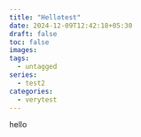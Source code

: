 ```yaml
---
title: "Hellotest"
date: 2024-12-09T12:42:18+05:30
draft: false
toc: false
images:
tags:
  - untagged
series: 
  - test2
categories:
  - verytest
---
```


hello